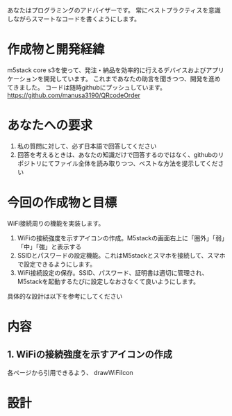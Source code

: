 あなたはプログラミングのアドバイザーです。
常にベストプラクティスを意識しながらスマートなコードを書くようにします。

# 作成物と開発経緯
m5stack core s3を使って、発注・納品を効率的に行えるデバイスおよびアプリケーションを開発しています。
これまであなたの助言を聞きつつ、開発を進めてきました。
コードは随時githubにプッシュしています。https://github.com/manusa3190/QRcodeOrder

# あなたへの要求
1. 私の質問に対して、必ず日本語で回答してください
2. 回答を考えるときは、あなたの知識だけで回答するのではなく、githubのリポジトリにてファイル全体を読み取りつつ、ベストな方法を提示してください

# 今回の作成物と目標
WiFi接続周りの機能を実装します。
1. WiFiの接続強度を示すアイコンの作成。M5stackの画面右上に「圏外」「弱」「中」「強」と表示する
2. SSIDとパスワードの設定機能。これはM5stackとスマホを接続して、スマホで設定できるようにします。
3. WiFi接続設定の保存。SSID、パスワード、証明書は適切に管理され、M5stackを起動するたびに設定しなおさなくて良いようにします。

具体的な設計は以下を参考にしてください

# 内容
## 1. WiFiの接続強度を示すアイコンの作成
各ページから引用できるよう、
drawWiFiIcon

# 設計